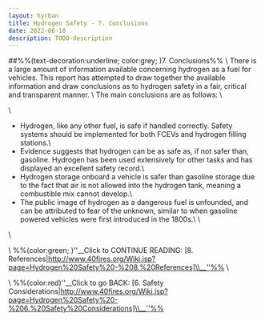 ```yaml
---
layout: hyrban
title: Hydrogen Safety - 7. Conclusions
date: 2022-06-10
description: TODO-description
---
```

##%%(text-decoration:underline; color:grey; )7. Conclusions%%
\\
There is a large amount of information available concerning hydrogen as a fuel for vehicles. This report has attempted to draw together the available information and draw conclusions as to hydrogen safety in a fair, critical and transparent manner. 
\\
The main conclusions are as follows:
\\
 
\\
*	Hydrogen, like any other fuel, is safe if handled correctly. Safety systems should be implemented for both FCEVs and hydrogen filling stations.\\
*	Evidence suggests that hydrogen can be as safe as, if not safer than, gasoline. Hydrogen has been used extensively for other tasks and has displayed an excellent safety record.\\
*	Hydrogen storage onboard a vehicle is safer than gasoline storage due to the fact that air is not allowed into the hydrogen tank, meaning a combustible mix cannot develop.\\
*	The public image of hydrogen as a dangerous fuel is unfounded, and can be attributed to fear of the unknown, similar to when gasoline powered vehicles were first introduced in the 1800s.\\
\\
 
\\
 
 \\
%%(color:green; )''__Click to CONTINUE READING: [8. References|http://www.40fires.org/Wiki.jsp?page=Hydrogen%20Safety%20-%208.%20References]\\__''%%
\\
 
 \\
%%(color:red)''__Click to go BACK: [6. Safety Considerations|http://www.40fires.org/Wiki.jsp?page=Hydrogen%20Safety%20-%206.%20Safety%20Considerations]\\__''%%
